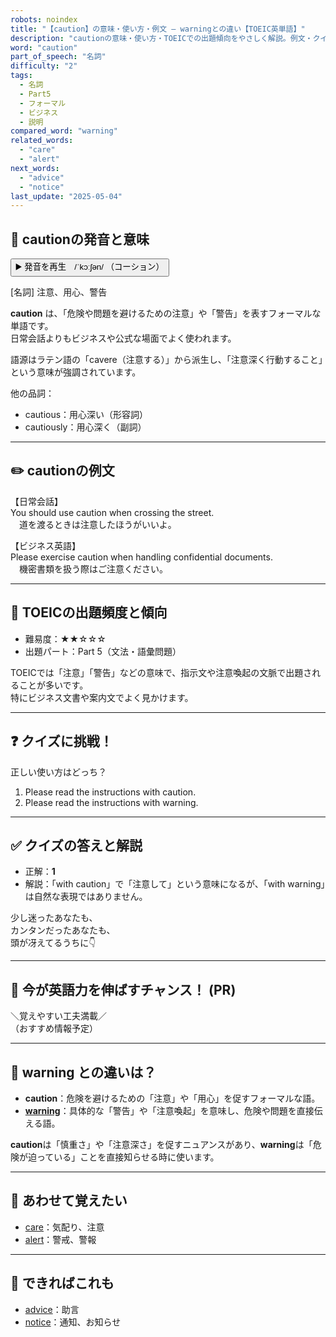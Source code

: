 ```yaml
---
robots: noindex
title: "【caution】の意味・使い方・例文 ― warningとの違い【TOEIC英単語】"
description: "cautionの意味・使い方・TOEICでの出題傾向をやさしく解説。例文・クイズ付きでwarningとの違いもわかりやすく学べます。"
word: "caution"
part_of_speech: "名詞"
difficulty: "2"
tags:
  - 名詞
  - Part5
  - フォーマル
  - ビジネス
  - 説明
compared_word: "warning"
related_words:
  - "care"
  - "alert"
next_words:
  - "advice"
  - "notice"
last_update: "2025-05-04"
---
```


## 🔰 cautionの発音と意味

<button class="play-audio" onclick="playTTS('caution')">
  <span class="play-audio-main">
    ▶️ 発音を再生　/ˈkɔːʃən/
  </span>
  <span class="play-audio-sub">
    （コーション）
  </span>
</button>

[名詞] 注意、用心、警告

**caution** は、「危険や問題を避けるための注意」や「警告」を表すフォーマルな単語です。  
日常会話よりもビジネスや公式な場面でよく使われます。

語源はラテン語の「cavere（注意する）」から派生し、「注意深く行動すること」という意味が強調されています。

他の品詞：  
- cautious：用心深い（形容詞）
- cautiously：用心深く（副詞）

---

## ✏️ cautionの例文

【日常会話】  
You should use caution when crossing the street.  
　道を渡るときは注意したほうがいいよ。

【ビジネス英語】  
Please exercise caution when handling confidential documents.  
　機密書類を扱う際はご注意ください。

---

## 🎯 TOEICの出題頻度と傾向

- 難易度：★★☆☆☆
- 出題パート：Part 5（文法・語彙問題）

TOEICでは「注意」「警告」などの意味で、指示文や注意喚起の文脈で出題されることが多いです。  
特にビジネス文書や案内文でよく見かけます。

---

## ❓ クイズに挑戦！

正しい使い方はどっち？

1. Please read the instructions with caution.  
2. Please read the instructions with warning.

---

## ✅ クイズの答えと解説

- 正解：**1**
- 解説：「with caution」で「注意して」という意味になるが、「with warning」は自然な表現ではありません。

少し迷ったあなたも、  
カンタンだったあなたも、  
頭が冴えてるうちに👇️

---

## 🚀 今が英語力を伸ばすチャンス！ (PR)

<div class="info-center">
＼覚えやすい工夫満載／<br>  
（おすすめ情報予定）
</div>

---

## 🤔  warning との違いは？

- **caution**：危険を避けるための「注意」や「用心」を促すフォーマルな語。
- **[warning](/warning)**：具体的な「警告」や「注意喚起」を意味し、危険や問題を直接伝える語。

**caution**は「慎重さ」や「注意深さ」を促すニュアンスがあり、**warning**は「危険が迫っている」ことを直接知らせる時に使います。

---

## 🧩 あわせて覚えたい

- [care](/care)：気配り、注意
- [alert](/alert)：警戒、警報

---

## 📖 できればこれも

- [advice](/advice)：助言
- [notice](/notice)：通知、お知らせ

<!-- cvid: aid08_bid29 -->
